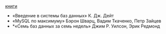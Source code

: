 [книги](https://drive.google.com/drive/folders/1AVM-CaWswGiUx8DJBcVmmP2SAXugje78?usp=sharing)

* «Введение в системы баз данных» К. Дж. Дейт
* «MySQL по максимуму» Бэрон Шварц, Вадим Ткаченко, Петр Зайцев
* *«Семь баз данных за семь недель» Джим Р. Уилсон, Эрик Редмонд